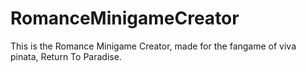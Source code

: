 # RomanceMinigameCreator
This is the Romance Minigame Creator, made for the fangame of viva pinata, Return To Paradise.
